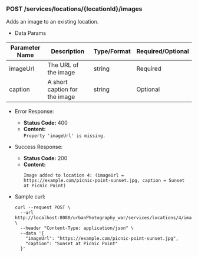 ### POST /services/locations/{locationId}/images

Adds an image to an existing location.

* Data Params

| Parameter Name | Description                    | Type/Format | Required/Optional |
|----------------|--------------------------------|-------------|-------------------|
| imageUrl       | The URL of the image           | string      | Required          |
| caption        | A short caption for the image  | string      | Optional          |

* Error Response:
    * **Status Code:** 400
    * **Content:**  
      `Property 'imageUrl' is missing.`

* Success Response:
    * **Status Code:** 200
    * **Content:**
      ```
      Image added to location 4: (imageUrl = https://example.com/picnic-point-sunset.jpg, caption = Sunset at Picnic Point)
      ```

* Sample curl:

    ```
    curl --request POST \
      --url http://localhost:8080/urbanPhotography_war/services/locations/4/images \
      --header "Content-Type: application/json" \
      --data '{
        "imageUrl": "https://example.com/picnic-point-sunset.jpg",
        "caption": "Sunset at Picnic Point"
      }'
    ```
